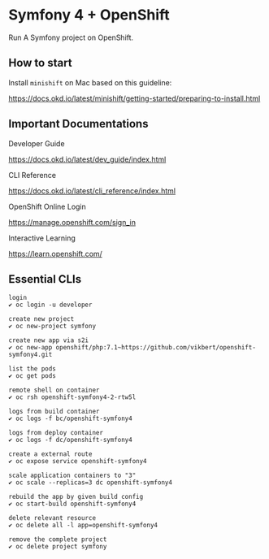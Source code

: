 # Symfony 4 + OpenShift

Run A Symfony project on OpenShift.

## How to start
Install `minishift` on Mac based on this guideline:

https://docs.okd.io/latest/minishift/getting-started/preparing-to-install.html


## Important Documentations

Developer Guide

https://docs.okd.io/latest/dev_guide/index.html

CLI Reference

https://docs.okd.io/latest/cli_reference/index.html

OpenShift Online Login

https://manage.openshift.com/sign_in

Interactive Learning

https://learn.openshift.com/

## Essential CLIs

```
login
✔ oc login -u developer

create new project
✔ oc new-project symfony

create new app via s2i
✔ oc new-app openshift/php:7.1~https://github.com/vikbert/openshift-symfony4.git

list the pods
✔ oc get pods

remote shell on container
✔ oc rsh openshift-symfony4-2-rtw5l

logs from build container
✔ oc logs -f bc/openshift-symfony4

logs from deploy container
✔ oc logs -f dc/openshift-symfony4

create a external route
✔ oc expose service openshift-symfony4

scale application containers to "3"
✔ oc scale --replicas=3 dc openshift-symfony4

rebuild the app by given build config
✔ oc start-build openshift-symfony4

delete relevant resource
✔ oc delete all -l app=openshift-symfony4

remove the complete project
✔ oc delete project symfony
```

